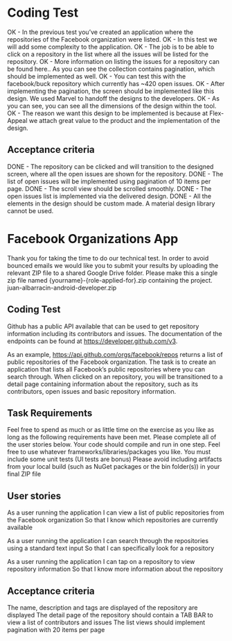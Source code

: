 # Coding Test

OK - In the previous test you’ve created an application where the repositories of the Facebook organization were listed.
OK - In this test we will add some complexity to the application.
OK - The job is to be able to click on a repository in the list where all the issues will be listed for the repository. 
OK - More information on listing the issues for a repository can be found here.. As you can see the collection contains pagination, which should be implemented as well. 
OK - You can test this with the facebook/buck repository which currently has ~420 open issues.
OK - After implementing the pagination, the screen should be implemented like this design. We used Marvel to handoff the designs to the developers. 
OK - As you can see, you can see all the dimensions of the design within the tool.
OK - The reason we want this design to be implemented is because at Flex-Appeal we attach great value to the product and the implementation of the design. 

## Acceptance criteria

DONE - The repository can be clicked and will transition to the designed screen, where all the open issues are shown for the repository.
DONE - The list of open issues will be implemented using pagination of 10 items per page. 
DONE - The scroll view should be scrolled smoothly.
DONE - The open issues list is implemented via the delivered design.
DONE - All the elements in the design should be custom made. A material design library cannot be used.




# Facebook Organizations App

Thank you for taking the time to do our technical test. 
In order to avoid bounced emails we would like you to submit your results by uploading the relevant ZIP file to a shared Google Drive folder.
Please make this a single zip file named {yourname}-{role-applied-for}.zip containing the project.
juan-albarracin-android-developer.zip

## Coding Test

Github has a public API available that can be used to get repository information including its contributors and issues. 
The documentation of the endpoints can be found at https://developer.github.com/v3.

As an example, https://api.github.com/orgs/facebook/repos returns a list of public repositories of the Facebook organization.
The task is to create an application that lists all Facebook’s public repositories where you can search through. 
When clicked on an repository, you will be transitioned to a detail page containing information about the repository, 
such as its contributors, open issues and basic repository information.


## Task Requirements

Feel free to spend as much or as little time on the exercise as you like as long as the following requirements have been met.
Please complete all of the user stories below.
Your code should compile and run in one step.
Feel free to use whatever frameworks/libraries/packages you like.
You must include some unit tests (UI tests are bonus)
Please avoid including artifacts from your local build (such as NuGet packages or the bin folder(s)) in your final ZIP file


## User stories

As a user running the application
I can view a list of public repositories from the Facebook organization
So that I know which repositories are currently available

As a user running the application
I can search through the repositories using a standard text input
So that I can specifically look for a repository

As a user running the application
I can tap on a repository to view repository information
So that I know more information about the repository


## Acceptance criteria

The name, description and tags are displayed of the repository are displayed
The detail page of the repository should contain a TAB BAR to view a list of contributors and issues
The list views should implement pagination with 20 items per page
